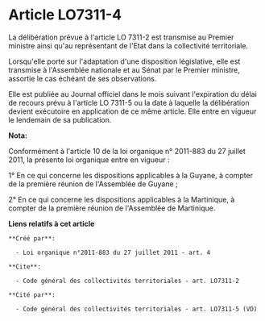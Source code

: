 # Article LO7311-4

La délibération prévue à l'article LO 7311-2 est transmise au Premier ministre ainsi qu'au représentant de l'Etat dans la
collectivité territoriale. 

Lorsqu'elle porte sur l'adaptation d'une disposition législative, elle est transmise à l'Assemblée nationale et au Sénat par
le Premier ministre, assortie le cas échéant de ses observations. 

Elle est publiée au Journal officiel dans le mois suivant l'expiration du délai de recours prévu à l'article LO 7311-5 ou la
date à laquelle la délibération devient exécutoire en application de ce même article. Elle entre en vigueur le lendemain de
sa publication.

**Nota:**

Conformément à l'article 10 de la loi organique n° 2011-883 du 27 juillet 2011, la présente loi organique entre en vigueur : 

1° En ce qui concerne les dispositions applicables à la Guyane, à compter de la première réunion de l'Assemblée de Guyane ; 

2° En ce qui concerne les dispositions applicables à la Martinique, à compter de la première réunion de l'Assemblée de
Martinique.

**Liens relatifs à cet article**

	**Créé par**:

	  - Loi organique n°2011-883 du 27 juillet 2011 - art. 4

	**Cite**:

	  - Code général des collectivités territoriales - art. LO7311-2

	**Cité par**:

	  - Code général des collectivités territoriales - art. LO7311-5 (VD)
